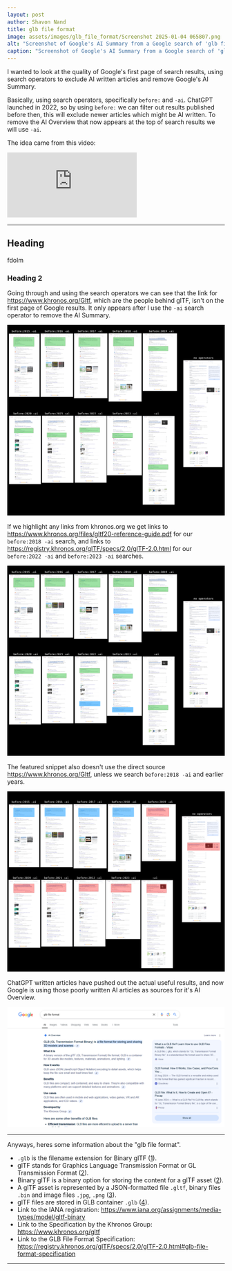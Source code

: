 ```yaml
---
layout: post
author: Shavon Nand
title: glb file format
image: assets/images/glb_file_format/Screenshot 2025-01-04 065807.png
alt: "Screenshot of Google's AI Summary from a Google search of 'glb file format'"
caption: "Screenshot of Google's AI Summary from a Google search of 'glb file format'"
---
```


I wanted to look at the quality of Google's first page of search results, using search operators to exclude AI written articles and remove Google's AI Summary. 

Basically, using search operators, specifically `before:` and `-ai`. ChatGPT launched in 2022, so by using `before:` we can filter out results published before then, this will exclude newer articles which might be AI written. To remove the AI Overview that now appears at the top of search results we will use `-ai`.

The idea came from this video:

<iframe src="https://www.youtube.com/embed/-opBifFfsMY" title="Generative AI is a Parasitic Cancer" frameborder="0" allow="accelerometer; autoplay; clipboard-write; encrypted-media; gyroscope; picture-in-picture; web-share" referrerpolicy="strict-origin-when-cross-origin" allowfullscreen></iframe>

---
## Heading

fdolm

### Heading 2
Going through and using the search operators we can see that the link for <https://www.khronos.org/Gltf>, which are the people behind glTF, isn't on the first page of Google results. It only appears after I use the `-ai` search operator to remove the AI Summary.

![Screenshots of Google's search results for 'glb file format' with different search operators, highlighting the links to 'glTF Overview - The Khronos Group Inc'](</assets/images/glb_file_format/glTF Overview - The Khronos Group Inc.png>)

If we highlight any links from khronos.org we get links to <https://www.khronos.org/files/gltf20-reference-guide.pdf> for our `before:2018 -ai` search, and links to <https://registry.khronos.org/glTF/specs/2.0/glTF-2.0.html> for our `before:2022 -ai` and `before:2023 -ai` searches.

![Screenshots of Google's search results for 'glb file format' with different search operators, highlighting any links to khronos.org](</assets/images/glb_file_format/The Khronos Group Inc additional.png>)

The featured snippet also doesn't use the direct source <https://www.khronos.org/Gltf>, unless we search `before:2018 -ai` and earlier years.

![Screenshots of Google's search results for 'glb file format' with different search operators, highlighting the featured snippets; khronos.org in blue, other sites in red](</assets/images/glb_file_format/featured snippet.png>)

ChatGPT written articles have pushed out the actual useful results, and now Google is using those poorly written AI articles as sources for it's AI Overview.

![Screenshot of Google's AI Summary from a Google search of 'glb file format'](</assets/images/glb_file_format/Screenshot 2025-01-04 065807.png>)

---

Anyways, heres some information about the "glb file format".

* `.glb` is the filename extension for Binary glTF ([1]).
* glTF stands for Graphics Language Transmission Format or GL Transmission Format ([2]).
* Binary glTF is a binary option for storing the content for a glTF asset ([2]).
* A glTF asset is represented by a JSON-formatted file `.gltf`, binary files `.bin` and image files `.jpg`, `.png` ([3]).
* glTF files are stored in GLB container `.glb` ([4]).
* Link to the  IANA registration: <https://www.iana.org/assignments/media-types/model/gltf-binary>
* Link to the Specification by the Khronos Group: <https://www.khronos.org/gltf>
* Link to the GLB File Format Specification: <https://registry.khronos.org/glTF/specs/2.0/glTF-2.0.html#glb-file-format-specification>

---

[1]: <https://registry.khronos.org/glTF/specs/2.0/glTF-2.0.html#glb-file-format-specification>
[2]: <https://www.loc.gov/preservation/digital/formats/fdd/fdd000498.shtml>
[3]: <https://registry.khronos.org/glTF/specs/2.0/glTF-2.0.html#gltf-basics>
[4]: <https://registry.khronos.org/glTF/specs/2.0/glTF-2.0.html#file-extensions-and-media-types>